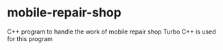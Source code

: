 # mobile-repair-shop
C++ program to handle the work of mobile repair shop
Turbo C++ is used for this program
